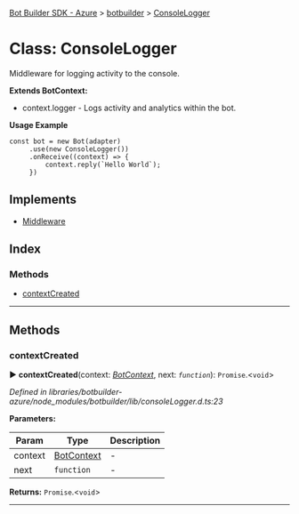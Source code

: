 [Bot Builder SDK - Azure](../README.md) > [botbuilder](../modules/botbuilder.md) > [ConsoleLogger](../classes/botbuilder.consolelogger.md)



# Class: ConsoleLogger


Middleware for logging activity to the console.

**Extends BotContext:**

*   context.logger - Logs activity and analytics within the bot.

**Usage Example**

    const bot = new Bot(adapter)
         .use(new ConsoleLogger())
         .onReceive((context) => {
             context.reply(`Hello World`);
         })

## Implements

* [Middleware](../interfaces/botbuilder.middleware.md)

## Index

### Methods

* [contextCreated](botbuilder.consolelogger.md#contextcreated)



---
## Methods
<a id="contextcreated"></a>

###  contextCreated

► **contextCreated**(context: *[BotContext](../interfaces/botbuilder.__global.botcontext.md)*, next: *`function`*): `Promise`.<`void`>



*Defined in libraries/botbuilder-azure/node_modules/botbuilder/lib/consoleLogger.d.ts:23*



**Parameters:**

| Param | Type | Description |
| ------ | ------ | ------ |
| context | [BotContext](../interfaces/botbuilder.__global.botcontext.md)   |  - |
| next | `function`   |  - |





**Returns:** `Promise`.<`void`>





___


